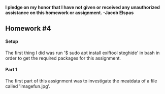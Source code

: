 <b>I pledge on my honor that I have not given or received any unauthorized assistance on this homework or assignment. -Jacob Elspas</b>

<h2>Homework #4</h2>

<h4>Setup</h4> 
The first thing I did was run '$ sudo apt install exiftool steghide' in bash in order to get the required packages for this assignment.

<h4>Part 1</h4>
The first part of this assignment was to investigate the meatdata of a file called 'imagefun.jpg'.
